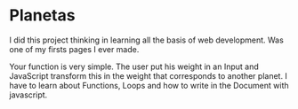 # Planetas
I did this project thinking in learning all the basis of web development. Was one of my firsts pages I ever made.

Your function is very simple. The user put his weight in an Input and JavaScript transform this in the weight that corresponds to another planet.
I have to learn about Functions, Loops and how to write in the Document with javascript.
